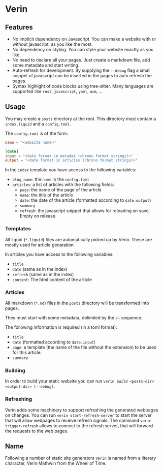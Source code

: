 # Verin

## Features

- No implicit dependency on Javascript. You can make a website with or without javascript, as you like the most.
- No dependency on styling. You can style your website exactly as you like.
- No need to declare all your pages. Just create a markdown file, add some metadata and start writing.
- Auto-refresh for development. By supplying the `--debug` flag a small snippet of javascript can be inserted in the pages to auto refresh the pages.
- Syntax highlight of code blocks using tree-sitter. Many languages are supported like `rust`, `javascript`, `yaml`, `asm`, ...

## Usage

You may create a `posts` directory at the root. This directory must contain a `index.liquid` and a `config.toml`.

The `config.toml` is of the form:

```toml
name = "<website name>"

[date]
input = "<date format in metadat (chrono format strings)>"
output = "<date format in articles (chrono format strings)>"
```

In the `index` template you have access to the following variables:

- `blog_name`: the `name` in the `config.toml`
- `articles`: a list of articles with the following fields:
  - `page`: the name of the page of the article
  - `name`: the title of the article
  - `date`: the date of the article (formatted according to `date.output`)
  - `summary`
  - `refresh`: the javascript snippet that allows for reloading on save. Empty on release.

### Templates

All liquid (`*.liquid`) files are automatically picked up by Verin. These are mostly used for article genaration.

In articles you have access to the following variables:

- `title`
- `date` (same as in the index)
- `refresh` (same as in the index)
- `content`: The html content of the article

### Articles

All markdown (`*.md`) files in the `posts` directory will be transformed into pages.

They must start with some metadata, delimited by the `/~` sequence.

The following information is required (in a toml format):

- `title`
- `date` (formatted according to `date.input`)
- `page`: a template (the name of the file without the extension) to be used for this article.
- `summary`

### Building

In order to build your static website you can run `verin build <posts-dir> <output-dir> [--debug]`.

### Refreshing

Verin adds some machinery to support refreshing the generated webpages on changes.
You can run `verin start-refresh-server` to start the server that will allow webpages to receive refresh signals.
The command `verin trigger-refresh` allows to connect to the refresh server, that will forward the requests to the web pages.

## Name

Following a number of static site generators `Verin` is named from a literary character, Verin Mathwin from the Wheel of Time.
